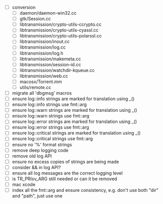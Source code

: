 - [ ] conversion
  - [ ] daemon/daemon-win32.cc
  - [ ] gtk/Session.cc
  - [ ] libtransmission/crypto-utils-ccrypto.cc
  - [ ] libtransmission/crypto-utils-cyassl.cc
  - [ ] libtransmission/crypto-utils-polarssl.cc
  - [ ] libtransmission/inout.cc
  - [ ] libtransmission/log.cc
  - [ ] libtransmission/log.h
  - [ ] libtransmission/makemeta.cc
  - [ ] libtransmission/session-id.cc
  - [ ] libtransmission/watchdir-kqueue.cc
  - [ ] libtransmission/web.cc
  - [ ] macosx/Torrent.mm
  - [ ] utils/remote.cc

- [ ] migrate all 'dbgmsg' macros
- [ ] ensure log::info strings are marked for translation using \_()
- [ ] ensure log::info strings use fmt::arg
- [ ] ensure log::warn strings are marked for translation using \_()
- [ ] ensure log::warn strings use fmt::arg
- [ ] ensure log::error strings are marked for translation using \_()
- [ ] ensure log::error strings use fmt::arg
- [ ] ensure log::critical strings are marked for translation using \_()
- [ ] ensure log::critical strings use fmt::arg
- [ ] ensure no '%' format strings
- [ ] remove deep logging code
- [ ] remove old log API
- [ ] ensure no excess copies of strings are being made
- [ ] consider && in log API?
- [ ] ensure all log messages are the correct logging level
- [ ] is TR_PRIsv_ARG still needed or can it be removed
- [ ] mac xcode
- [ ] index all the fmt::arg and ensure consistency, e.g. don't use both "dir" and "path", just use one
